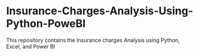# Insurance-Charges-Analysis-Using-Python-PoweBI
This repository contains the Insurance charges Analysis using Python, Excel, and Power BI 
